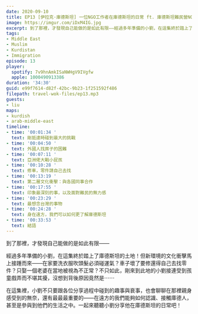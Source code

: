 ```yaml
---
date: 2020-09-10
title: EP13 [伊拉克·庫德斯坦] 一位NGO工作者在庫德斯坦的日常 ft. 庫德斯坦難民營NGO工作者 小劉
image: https://imgur.com/iDxM4IG.jpg
excerpt: 到了那裡，才發現自己能做的是如此有限——經過多年準備的小劉，在這集終於踏上了庫德斯坦的土地！但新環境的文化衝擊馬上接踵而來——在家要洗衣服吹頭髮必須碰運氣？車子壞了要修還得自己去找零件？只娶一個老婆在當地被視為不正常？不只如此，剛來到此地的小劉接連受到孩童戲弄而不堪其擾，沒想到背後原因竟然是⋯⋯
tags:
- Middle East
- Muslim
- Kurdistan
- Immigration
episode: 13
player:
  spotify: 7v9hnAmkISaNWHgV9IVgfw
  apple: 1000490913386
duration: '34:30'
guid: e99f7614-d82f-42bc-9b23-1f251592f486
filepath: travel-wok-files/ep13.mp3
guests:
- liu
maps:
- kurdish
- arab-middle-east
timeline:
- time: '00:01:34 '
  text: 剛抵達時碰到最大的挑戰
- time: '00:04:50 '
  text: 外國人找房子的困難
- time: '00:07:11 '
  text: 亞洲佬大戰小屁孩
- time: '00:10:28 '
  text: 修車，零件請自己去找
- time: '00:13:19 '
  text: 第二層文化衝擊：與各國同事合作
- time: '00:17:55 '
  text: 印象最深刻的事，以及面對難民的無力感
- time: '00:23:29 '
  text: 最想念台灣的事物
- time: '00:24:28 '
  text: 身在遠方，我們可以如何更了解庫德斯坦
- time: '00:33:53 '
  text: 結語
---
```


到了那裡，才發現自己能做的是如此有限——

經過多年準備的小劉，在這集終於踏上了庫德斯坦的土地！但新環境的文化衝擊馬上接踵而來——在家要洗衣服吹頭髮必須碰運氣？車子壞了要修還得自己去找零件？只娶一個老婆在當地被視為不正常？不只如此，剛來到此地的小劉接連受到孩童戲弄而不堪其擾，沒想到背後原因竟然是⋯⋯

在這集裡，小劉不只要跟各位分享過程中碰到的趣事與衰事，也會聊聊在那裡親身感受到的無奈，還有最最最重要的——在遠方的我們能夠如何認識、接觸庫德人，甚至是參與到他們的生活之中。一起來聽聽小劉分享他在庫德斯坦的日常吧！



